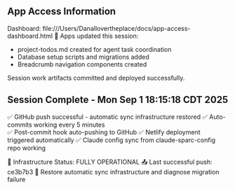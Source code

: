 ## App Access Information

Dashboard: file:///Users/Danallovertheplace/docs/app-access-dashboard.html
📱 Apps updated this session:

- project-todos.md created for agent task coordination
- Database setup scripts and migrations added
- Breadcrumb navigation components created

Session work artifacts committed and deployed successfully.

## Session Complete - Mon Sep 1 18:15:18 CDT 2025

✅ GitHub push successful - automatic sync infrastructure restored
✅ Auto-commits working every 5 minutes  
✅ Post-commit hook auto-pushing to GitHub
✅ Netlify deployment triggered automatically
✅ Claude config sync from claude-sparc-config repo working

🎯 Infrastructure Status: FULLY OPERATIONAL
📤 Last successful push: ce3b7b3 🔧 Restore automatic sync infrastructure and diagnose migration failure
